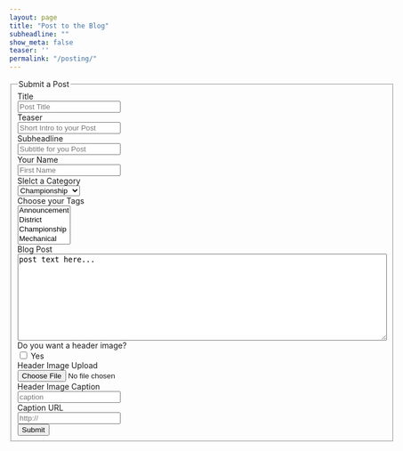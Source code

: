 ```yaml
---
layout: page
title: "Post to the Blog"
subheadline: ""
show_meta: false
teaser: ''
permalink: "/posting/"
---
```


<script src="//cdn.ckeditor.com/4.5.1/standard/ckeditor.js"></script>

<form class="form-horizontal" action="http://formspree.io/gmatson@live.com" method="POST">
<fieldset>

<!-- Form Name -->
<legend>Submit a Post</legend>

<!-- Text input-->
<div class="form-group">
  <label class="col-md-4 control-label" for="title">Title</label>  
  <div class="col-md-4">
  <input id="title" name="title" type="text" placeholder="Post Title" class="form-control input-md" required="">
    
  </div>
</div>

<!-- Text input-->
<div class="form-group">
  <label class="col-md-4 control-label" for="teaser">Teaser</label>  
  <div class="col-md-6">
  <input id="teaser" name="teaser" type="text" placeholder="Short Intro to your Post" class="form-control input-md">
    
  </div>
</div>

<!-- Text input-->
<div class="form-group">
  <label class="col-md-4 control-label" for="subheadline">Subheadline</label>  
  <div class="col-md-4">
  <input id="subheadline" name="subheadline" type="text" placeholder="Subtitle for you Post" class="form-control input-md">
    
  </div>
</div>

<!-- Text input-->
<div class="form-group">
  <label class="col-md-4 control-label" for="author">Your Name</label>  
  <div class="col-md-4">
  <input id="author" name="author" type="text" placeholder="First Name" class="form-control input-md">
    
  </div>
</div>

<!-- Select Basic -->
<div class="form-group">
  <label class="col-md-4 control-label" for="catagories">Slelct a Category</label>
  <div class="col-md-4">
    <select id="catagories" name="catagories" class="form-control">
      <option value="championship">Championship</option>
      <option value="event">Event</option>
      <option value="announcement">Announcement</option>
      <option value="technical">Technical</option>
    </select>
  </div>
</div>

<!-- Select Multiple -->
<div class="form-group">
  <label class="col-md-4 control-label" for="tags">Choose your Tags</label>
  <div class="col-md-4">
    <select id="tags" name="tags" class="form-control" multiple="multiple">
      <option value="announcement">Announcement</option>
      <option value="district">District</option>
      <option value="championship">Championship</option>
      <option value="mechanical">Mechanical</option>
      <option value="electrical">Electrical</option>
      <option value="software">Software</option>
    </select>
  </div>
</div>

<!-- Textarea -->
<div class="form-group">
  <label class="col-md-4 control-label" for="post">Blog Post</label>
  <div class="col-md-4">                     
    <textarea class="form-control" name="post" id="post" rows="10" cols="80">post text here...</textarea>
  </div>
</div>

<!-- Multiple Checkboxes (inline) -->
<div class="form-group">
  <label class="col-md-4 control-label" for="header-image">Do you want a header image?</label>
  <div class="col-md-4">
    <label class="checkbox-inline" for="header-image-0">
      <input type="checkbox" name="header-image" id="header-image-0" value="yes">
      Yes
    </label>
  </div>
</div>

<!-- File Button --> 
<div class="form-group">
  <label class="col-md-4 control-label" for="image">Header Image Upload</label>
  <div class="col-md-4">
    <input id="image" name="image" class="input-file" type="file">
  </div>
</div>

<!-- Text input-->
<div class="form-group">
  <label class="col-md-4 control-label" for="image-caption">Header Image Caption</label>  
  <div class="col-md-4">
  <input id="image-caption" name="image-caption" type="text" placeholder="caption" class="form-control input-md">
    
  </div>
</div>

<!-- Text input-->
<div class="form-group">
  <label class="col-md-4 control-label" for="caption-link">Caption URL</label>  
  <div class="col-md-4">
  <input id="caption-link" name="caption-link" type="text" placeholder="http://" class="form-control input-md">
    
  </div>
</div>

<!-- Button -->
<div class="form-group">
  <label class="col-md-4 control-label" for=""></label>
  <div class="col-md-4">
    <button id="" name="" class="btn btn-success">Submit</button>
  </div>
</div>

</fieldset>
</form>
<script>
	// Replace the <textarea id="editor1"> with a CKEditor
	// instance, using default configuration.
	CKEDITOR.replace( 'post' );
</script>
